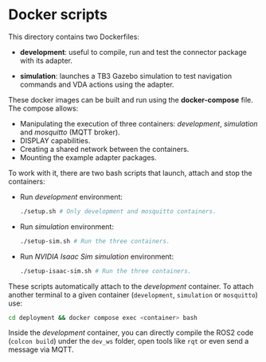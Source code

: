 # Docker scripts

This directory contains two Dockerfiles:

- **development**: useful to compile, run and test the connector package with its adapter.

- **simulation**: launches a TB3 Gazebo simulation to test navigation commands and VDA actions using the adapter.

These docker images can be built and run using the **docker-compose** file. The compose allows:

- Manipulating the execution of three containers: _development_, _simulation_ and _mosquitto_ (MQTT broker).
- DISPLAY capabilities.
- Creating a shared network between the containers.
- Mounting the example adapter packages.

To work with it, there are two bash scripts that launch, attach and stop the containers:

- Run _development_ environment:

  ```sh
  ./setup.sh # Only development and mosquitto containers.
  ```

- Run _simulation_ environment:

  ```sh
  ./setup-sim.sh # Run the three containers.
  ```

- Run *NVIDIA Isaac Sim simulation* environment:

  ```sh
  ./setup-isaac-sim.sh # Run the three containers.
  ```

These scripts automatically attach to the _development_ container. To attach another terminal to a given container (`development`, `simulation` or `mosquitto`) use:

```sh
cd deployment && docker compose exec <container> bash
```

Inside the _development_ container, you can directly compile the ROS2 code (`colcon build`) under the `dev_ws` folder, open tools like `rqt` or even send a message via MQTT.
